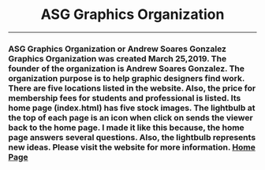 # <center>ASG Graphics Organization</center>
------------
### ASG Graphics Organization or Andrew Soares Gonzalez Graphics Organization was created March 25,2019. The founder of the organization is Andrew Soares Gonzalez. The organization purpose is to help graphic designers find work. There are five locations listed in the website. Also, the price for membership fees for students and professional is listed. Its home page (index.html) has five stock images. The lightbulb at the top of each page is an icon when click on sends the viewer back to the home page. I made it like this because, the home page answers several questions. Also, the lightbulb represents new ideas. Please visit the website for more information. [Home Page](https://soares-gonzalez49037.github.io/graphic/organization/ "Home Page")